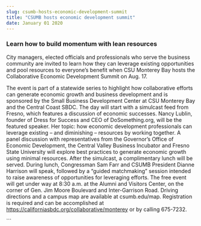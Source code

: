 ```yaml
---
slug: csumb-hosts-economic-development-summit
title: "CSUMB hosts economic development summit"
date: January 01 2020
---
```


 
<h3>Learn how to build momentum with lean resources</h3>
<p>
  City managers, elected officials and professionals who serve the business
  community are invited to learn how they can leverage existing opportunities
  and pool resources to everyone’s benefit when CSU Monterey Bay hosts the
  Collaborative Economic Development Summit on Aug. 17.
</p>
<p>
  The event is part of a statewide series to highlight how collaborative efforts
  can generate economic growth and business development and is sponsored by the
  Small Business Development Center at CSU Monterey Bay and the Central Coast
  SBDC. The day will start with a simulcast feed from Fresno, which features a
  discussion of economic successes. Nancy Lublin, founder of Dress for Success
  and CEO of DoSomething.org, will be the featured speaker. Her topic: how
  economic development professionals can leverage existing – and diminishing –
  resources by working together. A panel discussion with representatives from
  the Governor’s Office of Economic Development, the Central Valley Business
  Incubator and Fresno State University will explore best practices to generate
  economic growth using minimal resources. After the simulcast, a complimentary
  lunch will be served. During lunch, Congressman Sam Farr and CSUMB President
  Dianne Harrison will speak, followed by a “guided matchmaking” session
  intended to raise awareness of opportunities for leveraging efforts. The free
  event will get under way at 8:30 a.m. at the Alumni and Visitors Center, on
  the corner of Gen. Jim Moore Boulevard and Inter-Garrison Road. Driving
  directions and a campus map are available at csumb.edu/map. Registration is
  required and can be accomplished at
  <a
    href="https://californiasbdc.org/collaborative/monterey"
    title="https://californiasbdc.org/collaborative/monterey"
    >https://californiasbdc.org/collaborative/monterey</a
  >
  or by calling 675-7232.
</p>
```
